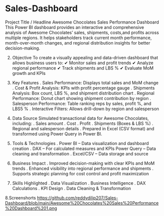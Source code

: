 # Sales-Dashboard

Project Title / Headline
Awesome Chocolates Sales Performance Dashboard This Power BI dashboard provides an interactive and comprehensive analysis 
of Awesome Chocolates’ sales, shipments, costs,and profits across multiple regions. It helps stakeholders track current 
month performance, month-over-month changes, and regional distribution insights for better decision-making.

2. Objective
To create a visually appealing and data-driven dashboard that allows business users to:
✔ Monitor sales and profit trends
✔ Analyze regional performance
✔ Track shipments and LBS %
✔ Evaluate MoM growth and KPIs

3. Key Features
. Sales Performance: Displays total sales and MoM change
. Cost & Profit Analysis: KPIs with profit percentage gauge
. Shipments Analysis: Box count, LBS %, and shipment distribution chart
. Regional Performance: Donut chart showing shipment contribution by region
. Salesperson Performance: Table ranking reps by sales, profit %, and LBS5 %
. Interactive Filters: Allows drill-down by region and salesperson

4. Data Source
Simulated transactional data for Awesome Chocolates, including:
. Sales amount
. Cost
. Profit
. Shipments (Boxes & LBS %)
. Regional and salesperson details
. Prepared in Excel (CSV format) and transformed using Power Query in Power BI.

5. Tools & Technologies
. Power BI – Data visualization and dashboard creation
. DAX – For calculated measures and KPIs
 Power Query – Data cleaning and transformation
. Excel/CSV – Data storage and source

6. Business Impact
. Improved decision-making with clear KPIs and MoM trends
. Enhanced visibility into regional performance and shipments
. Supports strategic planning for cost control and profit maximization

7. Skills Highlighted
. Data Visualization
. Business Intelligence
. DAX Calculations
. KPI Design
. Data Cleaning & Transformation

8.Screenshorts
https://github.com/reddydilip207/Sales-Dashboard/blob/main/Awesome%20Chocolates%20Sales%20Performance%20Dashboard%201.png
